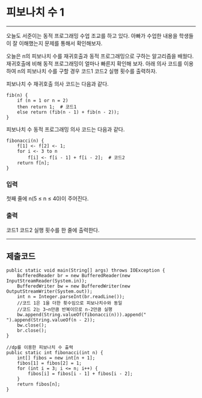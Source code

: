 # 피보나치 수 1

---

오늘도 서준이는 동적 프로그래밍 수업 조교를 하고 있다. 아빠가 수업한 내용을 학생들이 잘 이해했는지 문제를 통해서 확인해보자.

오늘은 n의 피보나치 수를 재귀호출과 동적 프로그래밍으로 구하는 알고리즘을 배웠다. 재귀호출에 비해 동적 프로그래밍이 얼마나 빠른지 확인해 보자. 아래 의사 코드를 이용하여 n의 피보나치 수를 구할 경우 코드1 코드2 실행 횟수를 출력하자.

피보나치 수 재귀호출 의사 코드는 다음과 같다.

```
fib(n) {
    if (n = 1 or n = 2)
    then return 1;  # 코드1
    else return (fib(n - 1) + fib(n - 2));
}
```

피보나치 수 동적 프로그래밍 의사 코드는 다음과 같다.

```
fibonacci(n) {
    f[1] <- f[2] <- 1;
    for i <- 3 to n
        f[i] <- f[i - 1] + f[i - 2];  # 코드2
    return f[n];
}
```

### 입력

첫째 줄에 n(5 ≤ n ≤ 40)이 주어진다.

### 출력

코드1 코드2 실행 횟수를 한 줄에 출력한다.

---

## 제출코드

```
public static void main(String[] args) throws IOException {
    BufferedReader br = new BufferedReader(new InputStreamReader(System.in));
    BufferedWriter bw = new BufferedWriter(new OutputStreamWriter(System.out));
    int n = Integer.parseInt(br.readLine());
    //코드 1은 1을 더한 횟수임으로 피보나치수와 동일
    //코드 2는 3~n만큼 반복이므로 n-2만큼 실행
    bw.append(String.valueOf(fibonacci(n))).append(" ").append(String.valueOf(n - 2));
    bw.close();
    br.close();
}

//dp를 이용한 피보나치 수 출력
public static int fibonacci(int n) {
    int[] fibos = new int[n + 1];
    fibos[1] = fibos[2] = 1;
    for (int i = 3; i <= n; i++) {
        fibos[i] = fibos[i - 1] + fibos[i - 2];
    }
    return fibos[n];
}
```